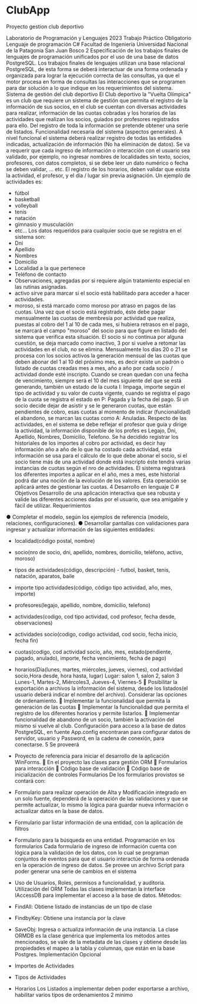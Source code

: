 # ClubApp
Proyecto gestion club deportivo

Laboratorio de Programación y Lenguajes 2023
Trabajo Práctico Obligatorio
Lenguaje de programación C#
Facultad de Ingeniería
Universidad Nacional de la Patagonia San Juan Bosco
2
Especificación de los trabajos finales de lenguajes de programación unificados por
el uso de una base de datos PostgreSQL.
Los trabajos finales de lenguajes utilizan una base relacional PostgreSQL, de esta forma
se deberá interactuar de una forma ordenada y organizada para lograr la ejecución
correcta de las consultas, ya que el motor procesa en forma de consultas las interacciones
que se programen para dar solución a lo que indique en los requerimientos del sistema.
Sistema de gestión del club deportivo
El Club deportivo la "Vuelta Olímpica" es un club que requiere un sistema de
gestión que permita el registro de la información de sus socios, en el club se
cuentan con diversas actividades para realizar, información de las cuotas cobradas
y los horarios de las actividades que realizan los socios, guiados por profesores
registrados para ello. Del registro de toda la información se pretende obtener una serie
de listados.
Funcionalidad necesaria del sistema (aspectos generales).
 A nivel funcional el sistema deberá realizar registro de todas las entidades
indicadas,
actualización de información (No ha eliminación de datos).
 Se va a requerir que cada ingreso de información o interacción con el usuario sea
validado, por ejemplo, no ingresar nombres de localidades sin texto, socios, profesores,
con
datos completos, si se debe leer un dato numérico o fecha se deben validar, ... etc.
 El registro de los horarios, deben validar que exista la actividad, el profesor, y el día
/ lugar sin previa asignación.
Un ejemplo de actividades es:
 - fútbol
 - basketball
 - volleyball
 - tenis
 - natación
 - gimnasio y musculación
 - etc...
Los datos requeridos para cualquier socio que se registra en el sistema son:
 - Dni
 - Apellido
 - Nombres
 - Domicilio
 - Localidad a la que pertenece
 - Teléfono de contacto
 - Observaciones, agregadas por si requiere algún tratamiento especial en las rutinas
asignadas.
 - activo sirve para marcar si el socio está habilitado para acceder a hacer actividades.
 - moroso, si está marcado como moroso por atraso en pagos de las cuotas.
Una vez que el socio está registrado, éste debe pagar mensualmente las
cuotas de membresía por actividad que realiza, puestas al cobro del 1 al 10 de cada
mes, si hubiera retrasos en el pago, se marcará el campo "moroso" del socio para
que figure en listado del sistema que verifica esta situación.
El socio si no continua por alguna cuestión, se deja marcado como inactivo,
3
por si vuelve a retomar las actividades en el club, no se elimina.
Mensualmente los días 20 o 21 se procesa con los socios activos la
generación mensual de las cuotas que deben abonar del 1 al 10 del próximo mes, es
decir existe un padrón o listado de cuotas creadas mes a mes, año a año por cada
socio / actividad donde esté inscripto.
Cuando se crean quedan con una fecha de vencimiento, siempre será el 10
del mes siguiente del que se está generando, también un estado de la cuota I:
Impaga, importe según el tipo de actividad y su valor de cuota vigente, cuando se
registra el pago de la cuota se registra el estado en P: Pagada y la fecha del pago.
Si un socio decide dejar de asistir y se le generaron cuotas, que están pendientes
de cobro, esas cuotas al momento de indicar (funcionalidad) el abandono, se marcan
las cuotas como A: Anuladas.
Respecto de las actividades, en el sistema se debe reflejar el profesor que
guía y dirige la actividad, la información disponible de los profes es Legajo, Dni,
Apellido, Nombres, Domicilio, Telefono.
Se ha decidido registrar los historiales de los importes al cobro por actividad,
es decir hay información año a año de lo que ha costado cada actividad, esta
información se usa para el cálculo de lo que debe abonar el socio, si el socio tiene
más de una actividad donde está inscripto éste tendrá varias instancias de cuotas
según el nro de actividades.
El sistema registrará los diferentes importes a aplicar en el año, mes a mes,
este historial podrá dar una noción de la evolución de los valores. Esta operación se
aplicará antes de gestionar las cuotas.
4
Desarrollo en lenguaje C #
Objetivos
Desarrollo de una aplicación interactiva que sea robusta y valide las diferentes
acciones dadas por el usuario, que sea amigable y fácil de utilizar.
Requerimientos

● Completar el modelo, según los ejemplos de referencia (modelo, relaciones,
configuraciones).
● Desarrollar pantallas con validaciones para ingresar y actualizar
información de las siguientes entidades:
- localidad(código postal, nombre)
- socio(nro de socio, dni, apellido, nombres, domicilio, teléfono,
activo, moroso)
- tipos de actividades(código, descripción) - futbol, basket,
tenis, natación, aparatos, baile
- importe tipo actividades(código, código tipo actividad, año,
mes, importe)
- profesores(legajo, apellido, nombre, domicilio, telefono)
- actividades(codigo, cod tipo actividad, cod profesor, fecha
desde, observaciones)
- actividades socio(codigo, codigo actividad, cod socio, fecha
inicio, fecha fin)
- cuotas(codigo, cod actividad socio, año, mes,
estado(pendiente, pagado, anulado), importe, fecha
vencimiento, fecha de pago)
- horarios(Dia(lunes, martes, miércoles, jueves, viernes), cod
actividad socio,Hora desde, hora hasta, lugar)
Lugar: salon 1, salon 2, salon 3 Lunes-1, Martes-2, Miércoles3, Jueves-4, Viernes-5
 Posibilitar la exportación a archivos la información del sistema, desde
los listados(el usuario deberá indicar el nombre del archivo).
Considerar las opciones de ordenamiento.
 Implementar la funcionalidad que permita la generación de las cuotas
 Implementar la funcionalidad que permita el registro de los diferentes
horarios y permite listarlos.
 Implementar funcionalidad de abandono de un socio, también la
activación del mismo si vuelve al club.
Configuración para acceso a la base de datos PostgreSQL, en fuente App.config
encontraran para configurar datos de servidor, usuario y Password, en la cadena de
conexión, para conectarse.
5
Se proveerá

- Proyecto de referencia para iniciar el desarrollo de la aplicación WinForms.
 En el proyecto las clases para gestión ORM
 Formularios para interacción
 Código base de validación
 Código base de inicialización de controles
Formularios
De los formularios provistos se contará con:
- Formulario para realizar operación de Alta y Modificación integrado en un solo
fuente, dependerá de la operación de las validaciones y que se permite
actualizar, lo mismo la lógica para guardar nueva información o actualizar datos
en la base de datos.
- Formulario par listar información de una entidad, con la aplicación de filtros
- Formulario para la búsqueda en una entidad.
Programación en los formularios
Cada formulario de ingreso de información cuenta con lógica para la validación de
los datos, con lo cual se programan conjuntos de eventos para que el usuario interactúe de
forma ordenada en la operación de ingreso de datos.
Se provee un archivo Script para poder generar una serie de cambios en el sistema
- Uso de Usuarios, Roles, permisos a funcionalidad, y auditoria.
Utilización del ORM
Todas las clases implementan la interface IAccessDB para implementar el acceso a la
base de datos.
Métodos:
- FindAll: Obtiene listado de instancias de un tipo de
clase
- FindbyKey: Obtiene una instancia por la clave
- SaveObj: Ingresa o actualiza información de una
instancia.
La clase ORMDB es la clase genérica que implementa los métodos antes
mencionados, se vale de la metadata de las clases y obtiene desde las
propiedades el mapeo a la tabla y columnas, que están en la base
Postgres.
Implementación Opcional
- Importes de Actividades
- Tipos de Actividades
- Horarios
Los Listados a implementar deben poder exportarse a archivo, habilitar
varios tipos de ordenamientos 2 minimo
